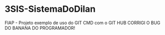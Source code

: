 # 3SIS-SistemaDoDilan
FIAP - Projeto exemplo de uso do GIT CMD com o GIT HUB
CORRIGI O BUG DO BANANA DO PROGRAMADOR!
